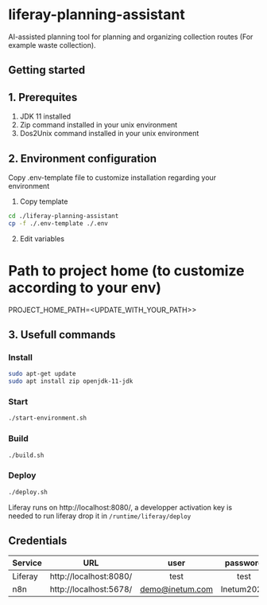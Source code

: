 # liferay-planning-assistant
AI-assisted planning tool for planning and organizing collection routes (For example waste collection).

## Getting started

## 1. Prerequites

1. JDK 11 installed
2. Zip command installed in your unix environment
3. Dos2Unix command installed in your unix environment

## 2. Environment configuration

Copy .env-template file to customize installation regarding your environment

1. Copy template
```bash
cd ./liferay-planning-assistant
cp -f ./.env-template ./.env
```

2. Edit variables

# Path to project home (to customize according to your env)
PROJECT_HOME_PATH=<UPDATE_WITH_YOUR_PATH>>

## 3. Usefull commands

### Install

```bash
sudo apt-get update
sudo apt install zip openjdk-11-jdk
```

### Start

```bash
./start-environment.sh
```

### Build

```bash
./build.sh
```

### Deploy

```bash
./deploy.sh
```

Liferay runs on http://localhost:8080/, a developper activation key is needed to run liferay drop it in `/runtime/liferay/deploy`

## Credentials

| Service | URL | user | password | 
|----------|:-------------:|:------:|:------:|
| Liferay| http://localhost:8080/ | test | test |
| n8n| http://localhost:5678/ | demo@inetum.com | Inetum2024 |
